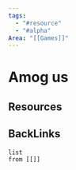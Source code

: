```yaml
---
tags:
  - "#resource"
  - "#alpha"
Area: "[[Games]]"
---
```


# Amog us


## Resources


## BackLinks

```dataview
list
from [[]]
```

